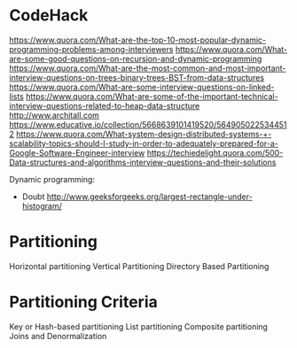 # CodeHack
https://www.quora.com/What-are-the-top-10-most-popular-dynamic-programming-problems-among-interviewers
https://www.quora.com/What-are-some-good-questions-on-recursion-and-dynamic-programming
https://www.quora.com/What-are-the-most-common-and-most-important-interview-questions-on-trees-binary-trees-BST-from-data-structures
https://www.quora.com/What-are-some-interview-questions-on-linked-lists
https://www.quora.com/What-are-some-of-the-important-technical-interview-questions-related-to-heap-data-structure
http://www.architall.com
https://www.educative.io/collection/5668639101419520/5649050225344512
https://www.quora.com/What-system-design-distributed-systems-+-scalability-topics-should-I-study-in-order-to-adequately-prepared-for-a-Google-Software-Engineer-interview
https://techiedelight.quora.com/500-Data-structures-and-algorithms-interview-questions-and-their-solutions

Dynamic programming:
* Doubt http://www.geeksforgeeks.org/largest-rectangle-under-histogram/

# Partitioning

Horizontal partitioning
Vertical Partitioning
Directory Based Partitioning

# Partitioning Criteria
Key or Hash-based partitioning
List partitioning
Composite partitioning
Joins and Denormalization
